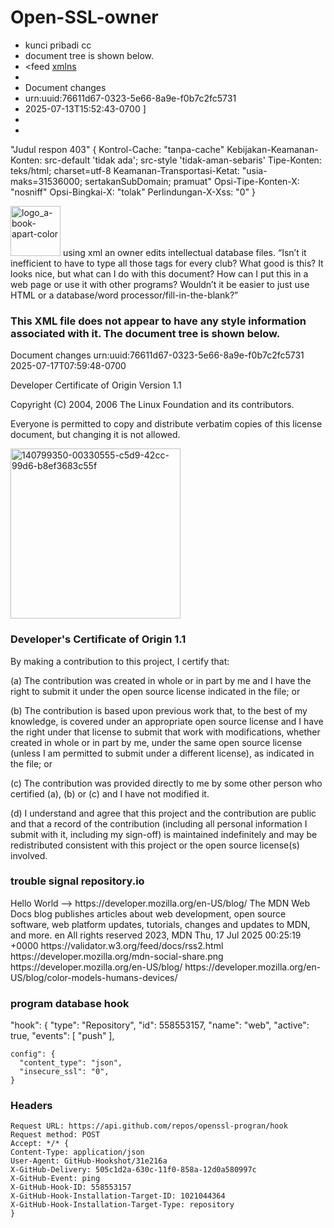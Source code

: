 # Open-SSL-owner
- kunci pribadi cc 
- document tree is shown below.
-  <feed [xmlns](http://www.w3.org/2005/Atom)
-  <title type="text">Personal I-D list of AriesTriputranto RSS Feed</title>
-  <subtitle type="text">Document changes</subtitle>
-  <id>urn:uuid:76611d67-0323-5e66-8a9e-f0b7c2fc5731</id>
-  <updated>2025-07-13T15:52:43-0700</updated> ]
-  <link rel="alternate" type="text/html" hreflang="en" href="https://datatracker.ietf.org/"/>
-  <link rel="self" type="application/atom+xml"               href="https://datatracker.ietf.org/community/personal/aariestriputranto708@gmail.com/feed/"/></feed> 

"Judul respon 403"
{
   Kontrol-Cache: "tanpa-cache"
   Kebijakan-Keamanan-Konten: src-default 'tidak ada'; src-style 'tidak-aman-sebaris'
   Tipe-Konten: teks/html; charset=utf-8
   Keamanan-Transportasi-Ketat: "usia-maks=31536000; sertakanSubDomain; pramuat"
   Opsi-Tipe-Konten-X: "nosniff"
   Opsi-Bingkai-X: "tolak"
   Perlindungan-X-Xss: "0"
} 

<img width="80" height="80" alt="logo_a-book-apart-color" src="https://github.com/user-attachments/assets/e9d4439a-4d58-4f9f-b720-c24229bbd438" />
  using xml an owner edits intellectual database files.
“Isn’t it inefficient to have to type all those tags for
every club? What good is this? It looks nice, but what can I
do with this document? How can I put this in a web page or use it with
other programs? Wouldn’t it be easier to just use HTML or a
database/word processor/fill-in-the-blank?”

### This XML file does not appear to have any style information associated with it. The document tree is shown below.
<feed xmlns="http://www.w3.org/2005/Atom">
<title type="text">Personal I-D list of AriesTriputranto RSS Feed</title>
<subtitle type="text">Document changes</subtitle>
<id>urn:uuid:76611d67-0323-5e66-8a9e-f0b7c2fc5731</id>
<updated>2025-07-17T07:59:48-0700</updated>
<link rel="alternate" type="text/html" hreflang="en" href="https://datatracker.ietf.org/"/>
<link rel="self" type="application/atom+xml" href="https://datatracker.ietf.org/community/personal/aariestriputranto708@gmail.com/feed/"/>
</feed>

Developer Certificate of Origin
Version 1.1

Copyright (C) 2004, 2006 The Linux Foundation and its contributors.

Everyone is permitted to copy and distribute verbatim copies of this
license document, but changing it is not allowed.

<img width="272" height="272" alt="140799350-00330555-c5d9-42cc-99d6-b8ef3683c55f" src="https://github.com/user-attachments/assets/cf4cba80-c9a6-45bf-8c12-cbf6822bb899" />

### Developer's Certificate of Origin 1.1

By making a contribution to this project, I certify that:

(a) The contribution was created in whole or in part by me and I
    have the right to submit it under the open source license
    indicated in the file; or

(b) The contribution is based upon previous work that, to the best
    of my knowledge, is covered under an appropriate open source
    license and I have the right under that license to submit that
    work with modifications, whether created in whole or in part
    by me, under the same open source license (unless I am
    permitted to submit under a different license), as indicated
    in the file; or

(c) The contribution was provided directly to me by some other
    person who certified (a), (b) or (c) and I have not modified
    it.

(d) I understand and agree that this project and the contribution
    are public and that a record of the contribution (including all
    personal information I submit with it, including my sign-off) is
    maintained indefinitely and may be redistributed consistent with
    this project or the open source license(s) involved.

### trouble signal repository.io
<?xml version="1.0" encoding="UTF-8"?>
<signal error>
    <warning>
        Hello World
    <!--signal--> </warning> -->
</signal error>
 <rss version="2.0">
<channel>
<title>MDN Blog</title>
<link>https://developer.mozilla.org/en-US/blog/</link>
<description>The MDN Web Docs blog publishes articles about web development, open source software, web platform updates, tutorials, changes and updates to MDN, and more.</description>
<language>en</language>
<copyright>All rights reserved 2023, MDN</copyright>
<lastBuildDate>Thu, 17 Jul 2025 00:25:19 +0000</lastBuildDate>
<docs>https://validator.w3.org/feed/docs/rss2.html</docs>
<image>
<url>https://developer.mozilla.org/mdn-social-share.png</url>
<title>MDN Blog</title>
<link>https://developer.mozilla.org/en-US/blog/</link>
</image>
<item>
<title>Color models for humans and devices</title>
<link>https://developer.mozilla.org/en-US/blog/color-models-humans-devices/</link>
<description>
<![CDATA[ Images help bring more color and life to the web. This post describes how images are represented by humans and on different devices, with details about color spaces and vision theory. ]]>

### program database hook

"hook": {
    "type": "Repository",
    "id": 558553157,
    "name": "web",
    "active": true,
    "events": [
      "push"
    ],

    config": {
      "content_type": "json",
      "insecure_ssl": "0",
    }
### Headers
    
    Request URL: https://api.github.com/repos/openssl-progran/hook
    Request method: POST
    Accept: */* {
    Content-Type: application/json
    User-Agent: GitHub-Hookshot/31e216a
    X-GitHub-Delivery: 505c1d2a-630c-11f0-858a-12d0a580997c
    X-GitHub-Event: ping
    X-GitHub-Hook-ID: 558553157
    X-GitHub-Hook-Installation-Target-ID: 1021044364
    X-GitHub-Hook-Installation-Target-Type: repository
    }

